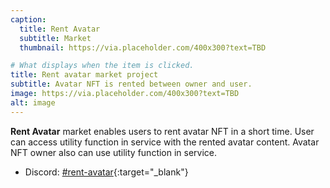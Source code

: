 ```yaml
---
caption:
  title: Rent Avatar
  subtitle: Market
  thumbnail: https://via.placeholder.com/400x300?text=TBD

# What displays when the item is clicked.
title: Rent avatar market project
subtitle: Avatar NFT is rented between owner and user.
image: https://via.placeholder.com/400x300?text=TBD
alt: image
---
```


**Rent Avatar** market enables users to rent avatar NFT in a short time. User can access utility function in service with the rented avatar content. Avatar NFT owner also can use utility function in service.

- Discord: [#rent-avatar](https://discord.com/channels/1049501409755811940/1054222466437881866){:target="_blank"}